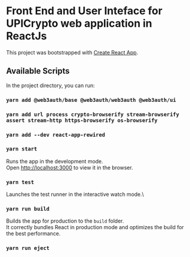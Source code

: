 # Front End and User Inteface for UPICrypto web application in ReactJs

This project was bootstrapped with [Create React App](https://github.com/facebook/create-react-app).

## Available Scripts

In the project directory, you can run:

### `yarn add @web3auth/base @web3auth/web3auth @web3auth/ui`

### `yarn add url process crypto-browserify stream-browserify assert stream-http https-browserify os-browserify`

### `yarn add --dev react-app-rewired`

### `yarn start`

Runs the app in the development mode.\
Open [http://localhost:3000](http://localhost:3000) to view it in the browser.

### `yarn test`

Launches the test runner in the interactive watch mode.\

### `yarn run build`

Builds the app for production to the `build` folder.\
It correctly bundles React in production mode and optimizes the build for the best performance.

### `yarn run eject`

